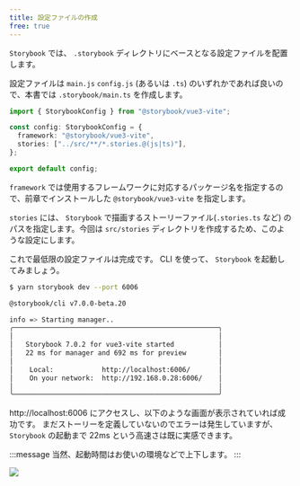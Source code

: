 ```yaml
---
title: 設定ファイルの作成
free: true
---
```


`Storybook` では、 `.storybook` ディレクトリにベースとなる設定ファイルを配置します。

設定ファイルは `main.js` `config.js` (あるいは `.ts`) のいずれかであれば良いので、本書では `.storybook/main.ts` を作成します。

```ts:.storybook/main.ts
import { StorybookConfig } from "@storybook/vue3-vite";

const config: StorybookConfig = {
  framework: "@storybook/vue3-vite",
  stories: ["../src/**/*.stories.@(js|ts)"],
};

export default config;
```

`framework` では使用するフレームワークに対応するパッケージ名を指定するので、前章でインストールした `@storybook/vue3-vite` を指定します。

`stories` には、 `Storybook` で描画するストーリーファイル(`.stories.ts` など) のパスを指定します。今回は `src/stories` ディレクトリを作成するため、このような設定にします。

これで最低限の設定ファイルは完成です。 CLI を使って、 `Storybook` を起動してみましょう。

```bash
$ yarn storybook dev --port 6006

@storybook/cli v7.0.0-beta.20

info => Starting manager..
╭───────────────────────────────────────────────────╮
│                                                   │
│   Storybook 7.0.2 for vue3-vite started           │
│   22 ms for manager and 692 ms for preview        │
│                                                   │
│    Local:            http://localhost:6006/       │
│    On your network:  http://192.168.0.28:6006/    │
│                                                   │
╰───────────────────────────────────────────────────╯
```

http://localhost:6006 にアクセスし、以下のような画面が表示されていれば成功です。
まだストーリーを定義していないのでエラーは発生していますが、 `Storybook` の起動まで 22ms という高速さは既に実感できます。

:::message
当然、起動時間はお使いの環境などで上下します。
:::

![](https://storage.googleapis.com/zenn-user-upload/23ae47827b98-20221224.png)